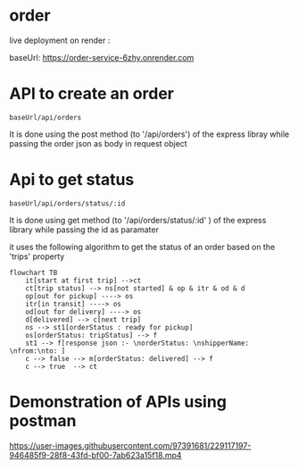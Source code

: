 # order

live deployment on render :

baseUrl: https://order-service-6zhy.onrender.com

# API to create an order

`baseUrl/api/orders`

It is done using the post method (to '/api/orders') of the express libray while passing the order json as body in request object

# Api to get status

`baseUrl/api/orders/status/:id`

It is done using get method (to '/api/orders/status/:id' ) of the express library while passing the id as paramater

it uses the following algorithm to get the status of an order based on the 'trips' property

```mermaid
flowchart TB
    it[start at first trip] -->ct
    ct[trip status] --> ns[not started] & op & itr & od & d
    op[out for pickup] ----> os
    itr[in transit] ----> os
    od[out for delivery] ----> os
    d[delivered] --> c[next trip]
    ns --> st1[orderStatus : ready for pickup]
    os[orderStatus: tripStatus] --> f
    st1 --> f[response json :- \norderStatus: \nshipperName: \nfrom:\nto: ]
    c --> false --> m[orderStatus: delivered] --> f
    c --> true  --> ct
```
# Demonstration of APIs using postman

https://user-images.githubusercontent.com/97391681/229117197-946485f9-28f8-43fd-bf00-7ab623a15f18.mp4





